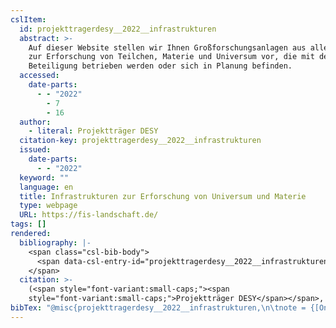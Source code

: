 ```yaml
---
cslItem:
  id: projekttragerdesy__2022__infrastrukturen
  abstract: >-
    Auf dieser Website stellen wir Ihnen Großforschungsanlagen aus aller Welt
    zur Erforschung von Teilchen, Materie und Universum vor, die mit deutscher
    Beteiligung betrieben werden oder sich in Planung befinden.
  accessed:
    date-parts:
      - - "2022"
        - 7
        - 16
  author:
    - literal: Projektträger DESY
  citation-key: projekttragerdesy__2022__infrastrukturen
  issued:
    date-parts:
      - - "2022"
  keyword: ""
  language: en
  title: Infrastrukturen zur Erforschung von Universum und Materie
  type: webpage
  URL: https://fis-landschaft.de/
tags: []
rendered:
  bibliography: |-
    <span class="csl-bib-body">
      <span data-csl-entry-id="projekttragerdesy__2022__infrastrukturen" class="csl-entry"><span class='author-bib'>Projektträger DESY</span>. <span class='date-bib'>(2022)</span>. <span class='title'><b><i>Infrastrukturen zur Erforschung von Universum und Materie</i></b></span>. <span class='URL'><a href='https://fis-landschaft.de/'>LINK</a></span></span>
    </span>
  citation: >-
    (<span style="font-variant:small-caps;"><span
    style="font-variant:small-caps;">Projektträger DESY</span></span>, 2022)
bibTex: "@misc{projekttragerdesy__2022__infrastrukturen,\n\tnote = {[Online; accessed 2022-07-16]},\n\tauthor = {{Projektträger DESY}},\n\tyear = {2022},\n\ttitle = {Infrastrukturen zur {Erforschung} von {Universum} und {Materie}},\n\turl = {https://fis-landschaft.de/},\n\thowpublished = {https://fis-landschaft.de/},\n}\n\n"
---
```

